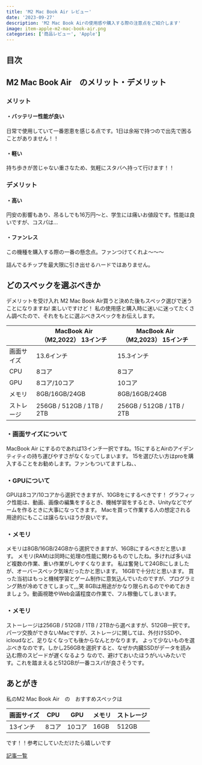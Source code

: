 ```yaml
---
title: 'M2 Mac Book Air レビュー'
date: '2023-09-27'
description: 'M2 Mac Book Airの使用感や購入する際の注意点をご紹介します'
image: item-apple-m2-mac-book-air.png
categories: ['商品レビュー', 'Apple']
---
```

## 目次
## M2 Mac Book Air　のメリット・デメリット
### メリット
#### ・バッテリー性能が良い
日常で使用していて一番恩恵を感じる点です。1日は余裕で持つので出先で困ることがありません！！
#### ・軽い
持ち歩きが苦じゃない重さなため、気軽にスタバへ持って行けます！！
### デメリット
#### ・高い
円安の影響もあり、吊るしでも16万円〜と、学生には痛いお値段です。性能は良いですが、コスパは...
#### ・ファンレス
この機種を購入する際の一番の懸念点。ファンつけてくれよ〜〜〜

詰んでるチップを最大限に引き出せるハードではありません。

## どのスペックを選ぶべきか
デメリットを受け入れ M2 Mac Book Air買うと決めた後もスペック選びで迷うことになりますね!
楽しいですけど！
私の使用感と購入時に迷いに迷ってたくさん調べたので、それをもとに選ぶべきスペックをお伝えします。


|| MacBook Air（M2,2022） 13インチ | MacBook Air（M2,2023） 15インチ |
| ---------- | ----- | ---- |
| 画面サイズ | 13.6インチ | 15.3インチ |
| CPU | 8コア | 8コア |
| GPU | 8コア/10コア | 10コア |
| メモリ | 8GB/16GB/24GB | 8GB/16GB/24GB |
| ストレージ | 256GB / 512GB / 1TB / 2TB | 256GB / 512GB / 1TB / 2TB |


### ・画面サイズについて
MacBook Air にするのであれば13インチ一択ですね。15にするとAirのアイデンティティの持ち運びやすさがなくなってしまいます。
15を選びたい方はproを購入することをお勧めします。ファンもついてますしね、、

### ・GPUについて
GPUは8コア/10コアから選択できますが、10GBをにするべきです！
グラフィック性能は、動画、画像の編集をするとき、機械学習をするとき、Unityなどでゲームを作るときに大事になってきます。
Macを買って作業する人の想定される用途的にもここは譲らないほうが良いです。

### ・メモリ
メモリは8GB/16GB/24GBから選択できますが、16GBにするべきだと思います。
メモリ(RAM)は同時に処理の性能に関わるものでしたね。多ければ多いほど複数の作業、重い作業がしやすくなります。
私は奮発して24GBにしましたが、オーバースペック気味だったかと思います。
16GBで十分だと思います。
買った当初はもっと機械学習とゲーム制作に意気込んでいたのですが、プログラミング熱が冷めてきてしまって,,,笑
8GBは用途がかなり限られるのでやめておきましょう。動画視聴やWeb会議程度の作業で、フル稼働してしまいます。

### ・メモリ
ストーレージは256GB / 512GB / 1TB / 2TBから選べますが、512GB一択です。
パーツ交換ができないMacですが、ストレージに関しては、外付けSSDや、icloudなど、足りなくなっても後からなんとかなります。
よって少ないものを選ぶべきなのです。しかし256GBを選択すると、なぜか内臓SSDがデータを読み込む際のスピードが遅くなるよう
なので、避けておいたほうがいいみたいです。これを踏まえると512GBが一番コスパが良さそうです。




## あとがき
私のM2 Mac Book Air　の　おすすめスペックは

| 画面サイズ | CPU | GPU | メモリ | ストレージ |
| --- | --- | --- | ---- | ---------- |
| 13インチ | 8コア |10コア | 16GB | 512GB |

です！！参考にしていただけたら嬉しいです

[記事一覧](/)
